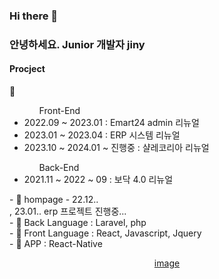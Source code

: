 ### Hi there 👋

<!--
**jinyDuo/jinyDuo** is a ✨ _special_ ✨ repository because its `README.md` (this file) appears on your GitHub profile.

Here are some ideas to get you started:

- 🔭 I’m currently working on ...
- 🌱 I’m currently learning ...
- 👯 I’m looking to collaborate on ...
- 🤔 I’m looking for help with ...
- 💬 Ask me about ...
- 📫 How to reach me: ...
- 😄 Pronouns: ...
- ⚡ Fun fact: ...
-->

<h3 align-"center"> 안녕하세요. Junior 개발자 jiny </h3>
<h4> Procject </h4> 💬 
<ul>
  <ol>Front-End</ol>
  <li>2022.09 ~ 2023.01 : Emart24 admin 리뉴얼 </li>
  <li>2023.01 ~ 2023.04 : ERP 시스템 리뉴얼 </li>
  <li>2023.10 ~ 2024.01 ~ 진행중 : 샬레코리아 리뉴얼 </li>
  <ol>Back-End</ol>
  <li>2021.11 ~ 2022 ~ 09 : 보닥 4.0 리뉴얼</li>
</ul>
- 🔭 hompage - 22.12.. </br>
, 23.01.. erp 프로젝트 진행중... </br>
- 🌱 Back Language : Laravel, php </br>
- 🌱 Front Language : React, Javascript, Jquery </br>
- 🌱 APP : React-Native </br>

<p align="center">
<a href="#" target="_blank">image</a>
</p>
